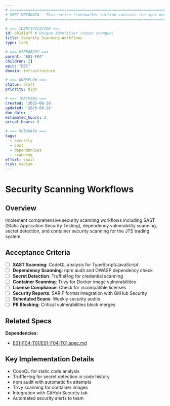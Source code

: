 ```yaml
---
# ============================================================================
# SPEC METADATA - This entire frontmatter section contains the spec metadata
# ============================================================================

# === IDENTIFICATION ===
id: b9141aff # Unique identifier (never changes)
title: Security Scanning Workflows
type: task

# === HIERARCHY ===
parent: "E01-F04"
children: []
epic: "E01"
domain: infrastructure

# === WORKFLOW ===
status: draft
priority: high

# === TRACKING ===
created: '2025-08-28'
updated: '2025-08-28'
due_date: ''
estimated_hours: 2
actual_hours: 0

# === METADATA ===
tags:
  - security
  - sast
  - dependencies
  - scanning
effort: small
risk: medium
---
```


# Security Scanning Workflows

## Overview

Implement comprehensive security scanning workflows including SAST (Static Application Security Testing), dependency vulnerability scanning, secret detection, and container security scanning for the JTS trading system.

## Acceptance Criteria

- [ ] **SAST Scanning**: CodeQL analysis for TypeScript/JavaScript
- [ ] **Dependency Scanning**: npm audit and OWASP dependency check
- [ ] **Secret Detection**: TruffleHog for credential scanning
- [ ] **Container Scanning**: Trivy for Docker image vulnerabilities
- [ ] **License Compliance**: Check for incompatible licenses
- [ ] **Security Reports**: SARIF format integration with GitHub Security
- [ ] **Scheduled Scans**: Weekly security audits
- [ ] **PR Blocking**: Critical vulnerabilities block merges

## Related Specs

**Dependencies:**
- [E01-F04-T01/E01-F04-T01.spec.md](../E01-F04-T01/spec.md)

## Key Implementation Details

- CodeQL for static code analysis
- TruffleHog for secret detection in code history
- npm audit with automatic fix attempts
- Trivy scanning for container images
- Integration with GitHub Security tab
- Automated security alerts to team
